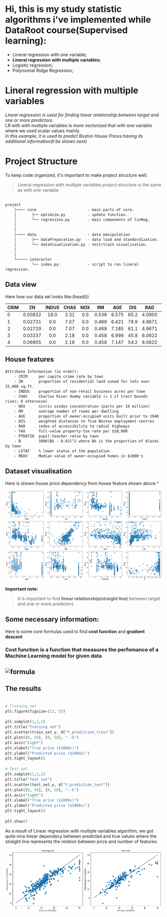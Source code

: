 # Hi, this is my study statistic algorithms i've implemented while DataRoot course(Supervised learning):

+ Lineral regression with one variable;
+ **Lineral regression with multiple variables**;
+ Logistic regression;
+ Polynomial Ridge Regression;


# Lineral regression with multiple variables

*Linear regression is used for finding linear relationship between target and one or more predictors.*<br/>
LR with with multiple variables is more vectorized that with one variable where we used scalar values mainly.<br/>
*In this example, it is used to predict *Boston House Prices* having its additional information(ll be shown next)*

# Project Structure

To keep code organized, it's important to make project structure well.
>Lineral regression with multiple variables *project structure* is the same as with one variable

```

project
    │──── core                       - main parts of core. 
    │       ├── optimize.py          - update function.
    │       └── regression.py        - main components of linReg.
    │   
    │   
    │──── data                       - data manipulation
    │       ├── dataPreparation.py   - data load and standardization.
    │       └── dataVisualisation.py - test/train visualisation.
    │
    │
    └───── interactor             
            └── index.py.            - script to run lineral regression.

```


## Data view

Here how our data set looks like:(head())

 |	CRIM   | ZN  |INDUS  |CHAS |NOX |RM |AGE  |DIS  |RAD  |TAX  |PTRATIO |B     |LSTAT |
 |---------|:---:|:-----:|:---:|:--:|:-:|:---:|:---:|:---:|:---:|:------:|:----:|-----:|
0|	0.00632|	18.0|	2.31|	0.0|	0.538|	6.575|	65.2|	4.0900|	1.0|  296.0 |15.3   |396.90|	4.98|
1|	0.02731|	0.0 |	7.07|	0.0|	0.469|	6.421|	78.9|	4.9671|	2.0|  242.0	|17.8	|396.90|	9.14|
2|	0.02729|	0.0 |	7.07|	0.0|	0.469|	7.185|	61.1|	4.9671|	2.0|  242.0	|17.8	|392.83|	4.03|
3|	0.03237|	0.0 |	2.18|	0.0|	0.458|	6.998|	45.8|	6.0622|	3.0|  222.0	|18.7	|394.63|	2.94|
4|	0.06905|	0.0|	2.18|	0.0|	0.458|	7.147|	54.2|	6.0622|	3.0|  222.0	|18.7	|396.90|	5.33|


## House features

```
Attribute Information (in order):
    - CRIM     per capita crime rate by town
    - ZN       proportion of residential land zoned for lots over 25,000 sq.ft.
    - INDUS    proportion of non-retail business acres per town
    - CHAS     Charles River dummy variable (= 1 if tract bounds river; 0 otherwise)
    - NOX      nitric oxides concentration (parts per 10 million)
    - RM       average number of rooms per dwelling
    - AGE      proportion of owner-occupied units built prior to 1940
    - DIS      weighted distances to five Boston employment centres
    - RAD      index of accessibility to radial highways
    - TAX      full-value property-tax rate per $10,000
    - PTRATIO  pupil-teacher ratio by town
    - B        1000(Bk - 0.63)^2 where Bk is the proportion of blacks by town
    - LSTAT    % lower status of the population
    - MEDV     Median value of owner-occupied homes in $1000's

```
## Dataset visualisation

Here is shown house price dependency from house feature shown above ^

![alt text](media/DataVisualisation.png ":)")​

**Important note:**
>  It is important to find **linear relationship(straight line)** between target and one or more predictors

## Some necessary information: 
Here is some core formulas used to find **cost function** and **gradient descent**<br/>

### Cost function is a function that measures the perfomance of a Machine Learning model for given data<br/> 
## ![formula](https://render.githubusercontent.com/render/math?math=J=\frac{1}{2m}*\Sigma(h^{i}%20-%20y^{i})^{2})




## The results

```python

# Training set
plt.figure(figsize=(12, 5))

plt.subplot(1,2,1)
plt.title("Training set")
plt.scatter(train_set_y, d["Y_prediction_train"])
plt.plot([0, 50], [0, 50], "--k")
plt.axis("tight")
plt.xlabel("True price ($1000s)")
plt.ylabel("Predicted price ($1000s)")
plt.tight_layout()

# Test set
plt.subplot(1,2,2)
plt.title("Test set")
plt.scatter(test_set_y, d["Y_prediction_test"])
plt.plot([0, 50], [0, 50], "--k")
plt.axis("tight")
plt.xlabel("True price ($1000s)")
plt.ylabel("Predicted price ($1000s)")
plt.tight_layout()

plt.show()

```

As a result of Linear regression with multiple variables algorithm, we got quite nice linear dependecy between predicted and true values
where the straight line represents the relation between price and number of features.

![alt text](media/Result.png ":)")​